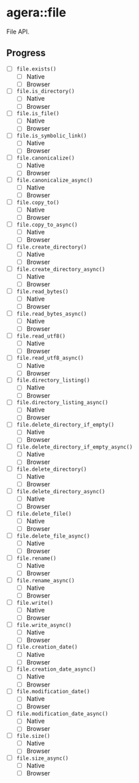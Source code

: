 # agera::file

File API.

## Progress

- [ ] `file.exists()`
  - [ ] Native
  - [ ] Browser
- [ ] `file.is_directory()`
  - [ ] Native
  - [ ] Browser
- [ ] `file.is_file()`
  - [ ] Native
  - [ ] Browser
- [ ] `file.is_symbolic_link()`
  - [ ] Native
  - [ ] Browser
- [ ] `file.canonicalize()`
  - [ ] Native
  - [ ] Browser
- [ ] `file.canonicalize_async()`
  - [ ] Native
  - [ ] Browser
- [ ] `file.copy_to()`
  - [ ] Native
  - [ ] Browser
- [ ] `file.copy_to_async()`
  - [ ] Native
  - [ ] Browser
- [ ] `file.create_directory()`
  - [ ] Native
  - [ ] Browser
- [ ] `file.create_directory_async()`
  - [ ] Native
  - [ ] Browser
- [ ] `file.read_bytes()`
  - [ ] Native
  - [ ] Browser
- [ ] `file.read_bytes_async()`
  - [ ] Native
  - [ ] Browser
- [ ] `file.read_utf8()`
  - [ ] Native
  - [ ] Browser
- [ ] `file.read_utf8_async()`
  - [ ] Native
  - [ ] Browser
- [ ] `file.directory_listing()`
  - [ ] Native
  - [ ] Browser
- [ ] `file.directory_listing_async()`
  - [ ] Native
  - [ ] Browser
- [ ] `file.delete_directory_if_empty()`
  - [ ] Native
  - [ ] Browser
- [ ] `file.delete_directory_if_empty_async()`
  - [ ] Native
  - [ ] Browser
- [ ] `file.delete_directory()`
  - [ ] Native
  - [ ] Browser
- [ ] `file.delete_directory_async()`
  - [ ] Native
  - [ ] Browser
- [ ] `file.delete_file()`
  - [ ] Native
  - [ ] Browser
- [ ] `file.delete_file_async()`
  - [ ] Native
  - [ ] Browser
- [ ] `file.rename()`
  - [ ] Native
  - [ ] Browser
- [ ] `file.rename_async()`
  - [ ] Native
  - [ ] Browser
- [ ] `file.write()`
  - [ ] Native
  - [ ] Browser
- [ ] `file.write_async()`
  - [ ] Native
  - [ ] Browser
- [ ] `file.creation_date()`
  - [ ] Native
  - [ ] Browser
- [ ] `file.creation_date_async()`
  - [ ] Native
  - [ ] Browser
- [ ] `file.modification_date()`
  - [ ] Native
  - [ ] Browser
- [ ] `file.modification_date_async()`
  - [ ] Native
  - [ ] Browser
- [ ] `file.size()`
  - [ ] Native
  - [ ] Browser
- [ ] `file.size_async()`
  - [ ] Native
  - [ ] Browser